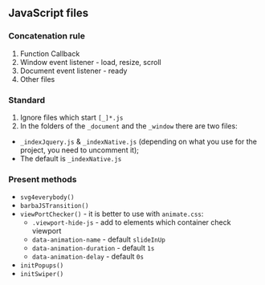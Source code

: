 ## JavaScript files

### Concatenation rule
1. Function Callback
2. Window event listener - load, resize, scroll
3. Document event listener - ready
4. Other files

### Standard
1. Ignore files which start `[_]*.js`
2. In the folders of the `_document` and the `_window` there are two files:
  - `_indexJquery.js` & `_indexNative.js` (depending on what you use for the project, you need to uncomment it);
  - The default is `_indexNative.js`

### Present methods
* `svg4everybody()`
* `barbaJSTransition()`
* `viewPortChecker()` - it is better to use with `animate.css`:
  * `.viewport-hide-js` - add to elements which container check viewport
  * `data-animation-name` - default `slideInUp`
  * `data-animation-duration` - default `1s`
  * `data-animation-delay` - default `0s`
* `initPopups()`
* `initSwiper()`
